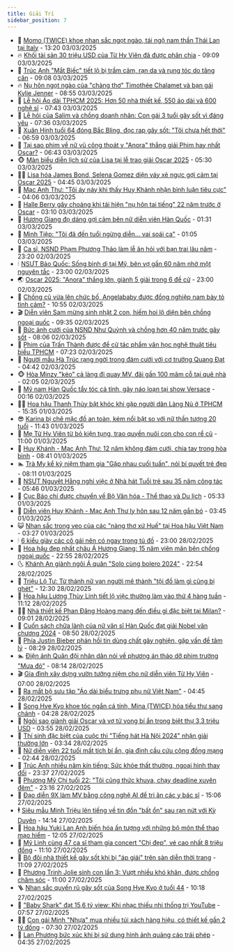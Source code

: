 ```yaml
---
title: Giải Trí
sidebar_position: 7
---
```


<!-- dantri-giai-tri:START -->
- 🤩 [Momo &lpar;TWICE&rpar; khoe nhan sắc ngọt ngào, tái ngộ nam thần Thái Lan tại Italy](https://dantri.com.vn/giai-tri/momo-twice-khoe-nhan-sac-ngot-ngao-tai-ngo-nam-than-thai-lan-tai-italy-20250303182257166.htm) - 13:20 03/03/2025
- 🔥 [Khối tài sản 30 triệu USD của Từ Hy Viên đã được phân chia](https://dantri.com.vn/giai-tri/khoi-tai-san-30-trieu-usd-cua-tu-hy-vien-da-duoc-phan-chia-20250303155547016.htm) - 09:09 03/03/2025
- 🚀 [Trúc Anh &quot;Mắt Biếc&quot; tiết lộ bị trầm cảm, rạn da và rụng tóc do tăng cân](https://dantri.com.vn/giai-tri/truc-anh-mat-biec-tiet-lo-bi-tram-cam-ran-da-va-rung-toc-do-tang-can-20250303155013122.htm) - 09:08 03/03/2025
- 🔥 [Nụ hôn ngọt ngào của &quot;chàng thơ&quot; Timothée Chalamet và bạn gái Kylie Jenner](https://dantri.com.vn/giai-tri/nu-hon-ngot-ngao-cua-chang-tho-timothee-chalamet-va-ban-gai-kylie-jenner-20250303151601020.htm) - 08:55 03/03/2025
- 🌈 [Lễ hội Áo dài TPHCM 2025: Hơn 50 nhà thiết kế, 550 áo dài và 600 nghệ sĩ](https://dantri.com.vn/giai-tri/le-hoi-ao-dai-tphcm-2025-hon-50-nha-thiet-ke-550-ao-dai-va-600-nghe-si-20250303113302509.htm) - 07:43 03/03/2025
- 📝 [Lễ hỏi của Salim và chồng doanh nhân: Con gái 3 tuổi gây sốt vì đáng yêu](https://dantri.com.vn/giai-tri/le-hoi-cua-salim-va-chong-doanh-nhan-con-gai-3-tuoi-gay-sot-vi-dang-yeu-20250303130827149.htm) - 07:36 03/03/2025
- 💪 [Xuân Hinh tuổi 64 đóng Bắc Bling, đọc rap gây sốt: &quot;Tôi chưa hết thời&quot;](https://dantri.com.vn/giai-tri/xuan-hinh-tuoi-64-dong-bac-bling-doc-rap-gay-sot-toi-chua-het-thoi-20250303122948346.htm) - 06:59 03/03/2025
- 🤡 [Tại sao phim về nữ vũ công thoát y &quot;Anora&quot; thắng giải Phim hay nhất Oscar?](https://dantri.com.vn/giai-tri/tai-sao-phim-ve-nu-vu-cong-thoat-y-anora-thang-giai-phim-hay-nhat-oscar-20250303133319022.htm) - 06:43 03/03/2025
- 🐵 [Màn biểu diễn lịch sử của Lisa tại lễ trao giải Oscar 2025](https://dantri.com.vn/giai-tri/man-bieu-dien-lich-su-cua-lisa-tai-le-trao-giai-oscar-2025-20250303113046532.htm) - 05:30 03/03/2025
- 🧑‍🏫 [Lisa hóa James Bond, Selena Gomez diện váy xẻ ngực gợi cảm tại Oscar 2025](https://dantri.com.vn/giai-tri/lisa-hoa-james-bond-selena-gomez-dien-vay-xe-nguc-goi-cam-tai-oscar-2025-20250303105853357.htm) - 04:45 03/03/2025
- 💂 [Mạc Anh Thư: &quot;Tôi áy náy khi thấy Huy Khánh nhận bình luận tiêu cực&quot;](https://dantri.com.vn/giai-tri/mac-anh-thu-toi-ay-nay-khi-thay-huy-khanh-nhan-binh-luan-tieu-cuc-20250303105109997.htm) - 04:06 03/03/2025
- 🤠 [Halle Berry gây choáng khi tái hiện &quot;nụ hôn tai tiếng&quot; 22 năm trước ở Oscar](https://dantri.com.vn/giai-tri/halle-berry-gay-choang-khi-tai-hien-nu-hon-tai-tieng-22-nam-truoc-o-oscar-20250303095344374.htm) - 03:10 03/03/2025
- 🫶 [Hương Giang đọ dáng gợi cảm bên nữ diễn viên Hàn Quốc](https://dantri.com.vn/giai-tri/huong-giang-do-dang-goi-cam-ben-nu-dien-vien-han-quoc-20250302143847596.htm) - 01:31 03/03/2025
- 🦏 [Minh Tiệp: &quot;Tôi đã đến tuổi ngừng diễn… vai soái ca&quot;](https://dantri.com.vn/giai-tri/minh-tiep-toi-da-den-tuoi-ngung-dien-vai-soai-ca-20250228215440066.htm) - 01:05 03/03/2025
- 🧰 [Ca sĩ, NSND Phạm Phương Thảo làm lễ ăn hỏi với bạn trai lâu năm](https://dantri.com.vn/giai-tri/ca-si-nsnd-pham-phuong-thao-lam-le-an-hoi-voi-ban-trai-lau-nam-20250302222134287.htm) - 23:20 02/03/2025
- 🕯 [NSƯT Bảo Quốc: Sống bình dị tại Mỹ, bên vợ gần 60 năm nhờ một nguyên tắc](https://dantri.com.vn/giai-tri/nsut-bao-quoc-song-binh-di-tai-my-ben-vo-gan-60-nam-nho-mot-nguyen-tac-20250302014850006.htm) - 23:00 02/03/2025
- 🌏 [Oscar 2025: &quot;Anora&quot; thắng lớn, giành 5 giải trong 6 đề cử](https://dantri.com.vn/giai-tri/oscar-2025-anora-thang-lon-gianh-5-giai-trong-6-de-cu-20250302225231451.htm) - 23:00 02/03/2025
- 🌈 [Chồng cũ vừa lên chức bố, Angelababy được đồng nghiệp nam bày tỏ tình cảm?](https://dantri.com.vn/giai-tri/chong-cu-vua-len-chuc-bo-angelababy-duoc-dong-nghiep-nam-bay-to-tinh-cam-20250302112628552.htm) - 10:55 02/03/2025
- 🎬 [Diễn viên Sam mừng sinh nhật 2 con, hiếm hoi lộ diện bên chồng ngoại quốc](https://dantri.com.vn/giai-tri/dien-vien-sam-mung-sinh-nhat-2-con-hiem-hoi-lo-dien-ben-chong-ngoai-quoc-20250302153627630.htm) - 09:35 02/03/2025
- 👀 [Bức ảnh cưới của NSND Như Quỳnh và chồng hơn 40 năm trước gây sốt](https://dantri.com.vn/giai-tri/buc-anh-cuoi-cua-nsnd-nhu-quynh-va-chong-hon-40-nam-truoc-gay-sot-20250302135555250.htm) - 08:06 02/03/2025
- 🧰 [Phim của Trấn Thành được đề cử tác phẩm văn học nghệ thuật tiêu biểu TPHCM](https://dantri.com.vn/giai-tri/phim-cua-tran-thanh-duoc-de-cu-tac-pham-van-hoc-nghe-thuat-tieu-bieu-tphcm-20250302104148889.htm) - 07:23 02/03/2025
- 🧰 [Người mẫu Hà Trúc rạng ngời trong đám cưới với cơ trưởng Quang Đạt](https://dantri.com.vn/giai-tri/nguoi-mau-ha-truc-rang-ngoi-trong-dam-cuoi-voi-co-truong-quang-dat-20250302083935932.htm) - 04:42 02/03/2025
- 🐵 [Hòa Minzy &quot;kéo&quot; cả làng đi quay MV, đãi gần 100 mâm cỗ tại quê nhà](https://dantri.com.vn/giai-tri/hoa-minzy-keo-ca-lang-di-quay-mv-dai-gan-100-mam-co-tai-que-nha-20250302081241564.htm) - 02:05 02/03/2025
- 🐘 [Mỹ nam Hàn Quốc tẩy tóc cá tính, gây náo loạn tại show Versace](https://dantri.com.vn/giai-tri/my-nam-han-quoc-tay-toc-ca-tinh-gay-nao-loan-tai-show-versace-20250301133558913.htm) - 00:16 02/03/2025
- 🧑‍💻 [Hoa hậu Thanh Thủy bật khóc khi gặp người dân Làng Nủ ở TPHCM](https://dantri.com.vn/giai-tri/hoa-hau-thanh-thuy-bat-khoc-khi-gap-nguoi-dan-lang-nu-o-tphcm-20250301173424871.htm) - 15:35 01/03/2025
- 😎 [Karina bị chê mặc đồ an toàn, kém nổi bật so với nữ thần tượng 20 tuổi](https://dantri.com.vn/giai-tri/karina-bi-che-mac-do-an-toan-kem-noi-bat-so-voi-nu-than-tuong-20-tuoi-20250301023756156.htm) - 11:43 01/03/2025
- 🧰 [Mẹ Từ Hy Viên từ bỏ kiện tụng, trao quyền nuôi con cho con rể cũ](https://dantri.com.vn/giai-tri/me-tu-hy-vien-tu-bo-kien-tung-trao-quyen-nuoi-con-cho-con-re-cu-20250301100659833.htm) - 11:00 01/03/2025
- 🧰 [Huy Khánh - Mạc Anh Thư: 12 năm không đám cưới, chia tay trong hòa bình](https://dantri.com.vn/giai-tri/huy-khanh-mac-anh-thu-12-nam-khong-dam-cuoi-chia-tay-trong-hoa-binh-20250301145532024.htm) - 08:41 01/03/2025
- 🏊 [Trà My kể kỷ niệm tham gia &quot;Gặp nhau cuối tuần&quot;, nói bí quyết trẻ đẹp](https://dantri.com.vn/giai-tri/tra-my-ke-ky-niem-tham-gia-gap-nhau-cuoi-tuan-noi-bi-quyet-tre-dep-20250301145549971.htm) - 08:11 01/03/2025
- 🌋 [NSƯT Nguyệt Hằng nghỉ việc ở Nhà hát Tuổi trẻ sau 35 năm công tác](https://dantri.com.vn/giai-tri/nsut-nguyet-hang-nghi-viec-o-nha-hat-tuoi-tre-sau-35-nam-cong-tac-20250301112839033.htm) - 05:46 01/03/2025
- 🔭 [Cục Báo chí được chuyển về Bộ Văn hóa - Thể thao và Du lịch](https://dantri.com.vn/giai-tri/cuc-bao-chi-duoc-chuyen-ve-bo-van-hoa-the-thao-va-du-lich-20250301113842195.htm) - 05:33 01/03/2025
- 📝 [Diễn viên Huy Khánh - Mạc Anh Thư ly hôn sau 12 năm gắn bó](https://dantri.com.vn/giai-tri/dien-vien-huy-khanh-mac-anh-thu-ly-hon-sau-12-nam-gan-bo-20250301104011261.htm) - 03:45 01/03/2025
- 😺 [Nhan sắc trong veo của các &quot;nàng thơ xứ Huế&quot; tại Hoa hậu Việt Nam](https://dantri.com.vn/giai-tri/nhan-sac-trong-veo-cua-cac-nang-tho-xu-hue-tai-hoa-hau-viet-nam-20250301100306779.htm) - 03:27 01/03/2025
- 🕯 [6 kiểu giày các cô gái nên có ngay trong tủ đồ](https://dantri.com.vn/giai-tri/6-kieu-giay-cac-co-gai-nen-co-ngay-trong-tu-do-20250220104432436.htm) - 23:00 28/02/2025
- 🦄 [Hoa hậu đẹp nhất châu Á Hương Giang: 15 năm viên mãn bên chồng ngoại quốc](https://dantri.com.vn/giai-tri/hoa-hau-dep-nhat-chau-a-huong-giang-15-nam-vien-man-ben-chong-ngoai-quoc-20250228112246947.htm) - 22:55 28/02/2025
- 🌜 [Khánh An giành ngôi Á quân &quot;Solo cùng bolero 2024&quot;](https://dantri.com.vn/giai-tri/khanh-an-gianh-ngoi-a-quan-solo-cung-bolero-2024-20250301071722733.htm) - 22:54 28/02/2025
- 👹 [Triệu Lộ Tư: Từ thánh nữ vạn người mê thành &quot;tội đồ làm gì cũng bị ghét&quot;](https://dantri.com.vn/giai-tri/trieu-lo-tu-tu-thanh-nu-van-nguoi-me-thanh-toi-do-lam-gi-cung-bi-ghet-20250227091919574.htm) - 12:30 28/02/2025
- 🚀 [Hoa hậu Lương Thùy Linh tiết lộ việc thường làm vào thứ 4 hàng tuần](https://dantri.com.vn/giai-tri/hoa-hau-luong-thuy-linh-tiet-lo-viec-thuong-lam-vao-thu-4-hang-tuan-20250228175542937.htm) - 11:12 28/02/2025
- 🧑‍💻 [Nhà thiết kế Phan Đăng Hoàng mang đến điều gì đặc biệt tại Milan?](https://dantri.com.vn/giai-tri/nha-thiet-ke-phan-dang-hoang-mang-den-dieu-gi-dac-biet-tai-milan-20250228140509791.htm) - 09:01 28/02/2025
- 🦩 [Cuốn sách chữa lành của nữ văn sĩ Hàn Quốc đạt giải Nobel văn chương 2024](https://dantri.com.vn/giai-tri/cuon-sach-chua-lanh-cua-nu-van-si-han-quoc-dat-giai-nobel-van-chuong-2024-20250228151441577.htm) - 08:50 28/02/2025
- 💫 [Phía Justin Bieber phản hồi tin dùng chất gây nghiện, gặp vấn đề tâm lý](https://dantri.com.vn/giai-tri/phia-justin-bieber-phan-hoi-tin-dung-chat-gay-nghien-gap-van-de-tam-ly-20250228114722306.htm) - 08:29 28/02/2025
- 🏊 [Điện ảnh Quân đội nhân dân nói về phương án tháo dỡ phim trường &quot;Mưa đỏ&quot;](https://dantri.com.vn/giai-tri/dien-anh-quan-doi-nhan-dan-noi-ve-phuong-an-thao-do-phim-truong-mua-do-20250228145134462.htm) - 08:14 28/02/2025
- 🎬 [Gia đình xây dựng vườn tưởng niệm cho nữ diễn viên Từ Hy Viên](https://dantri.com.vn/giai-tri/gia-dinh-xay-dung-vuon-tuong-niem-cho-nu-dien-vien-tu-hy-vien-20250228093000378.htm) - 07:00 28/02/2025
- 💃 [Ra mắt bộ sưu tập &quot;Áo dài biểu trưng phụ nữ Việt Nam&quot;](https://dantri.com.vn/giai-tri/ra-mat-bo-suu-tap-ao-dai-bieu-trung-phu-nu-viet-nam-20250226164220742.htm) - 04:45 28/02/2025
- 🌊 [Song Hye Kyo khoe tóc ngắn cá tính, Mina &lpar;TWICE&rpar; hóa tiểu thư sang chảnh](https://dantri.com.vn/giai-tri/song-hye-kyo-khoe-toc-ngan-ca-tinh-mina-twice-hoa-tieu-thu-sang-chanh-20250228042948805.htm) - 04:28 28/02/2025
- 🧰 [Ngôi sao giành giải Oscar và vợ tử vong bí ẩn trong biệt thự 3,3 triệu USD](https://dantri.com.vn/giai-tri/ngoi-sao-gianh-giai-oscar-va-vo-tu-vong-bi-an-trong-biet-thu-33-trieu-usd-20250228103017643.htm) - 03:55 28/02/2025
- 🦣 [Thí sinh đặc biệt của cuộc thi &quot;Tiếng hát Hà Nội 2024&quot; nhận giải thưởng lớn](https://dantri.com.vn/giai-tri/thi-sinh-dac-biet-cua-cuoc-thi-tieng-hat-ha-noi-2024-nhan-giai-thuong-lon-20250228102051829.htm) - 03:34 28/02/2025
- 🥷 [Nữ diễn viên 22 tuổi mất tích bí ẩn, gia đình cầu cứu cộng đồng mạng](https://dantri.com.vn/giai-tri/nu-dien-vien-22-tuoi-mat-tich-bi-an-gia-dinh-cau-cuu-cong-dong-mang-20250228090145617.htm) - 02:44 28/02/2025
- 🦏 [Trúc Anh nhiều năm kín tiếng: Sức khỏe thất thường, ngoại hình thay đổi](https://dantri.com.vn/giai-tri/truc-anh-nhieu-nam-kin-tieng-suc-khoe-that-thuong-ngoai-hinh-thay-doi-20250226191934381.htm) - 23:37 27/02/2025
- 🫶 [Phương Mỹ Chi tuổi 22: &quot;Tôi cũng thức khuya, chạy deadline xuyên đêm&quot;](https://dantri.com.vn/giai-tri/phuong-my-chi-tuoi-22-toi-cung-thuc-khuya-chay-deadline-xuyen-dem-20250227214351912.htm) - 23:16 27/02/2025
- 💼 [Đạo diễn 9X làm MV bằng công nghệ AI để tri ân các y bác sĩ](https://dantri.com.vn/giai-tri/dao-dien-9x-lam-mv-bang-cong-nghe-ai-de-tri-an-cac-y-bac-si-20250227185619158.htm) - 15:06 27/02/2025
- 🕴 [Siêu mẫu Minh Triệu lên tiếng về tin đồn &quot;bất ổn&quot; sau rạn nứt với Kỳ Duyên](https://dantri.com.vn/giai-tri/sieu-mau-minh-trieu-len-tieng-ve-tin-don-bat-on-sau-ran-nut-voi-ky-duyen-20250227180632204.htm) - 14:14 27/02/2025
- 🐲 [Hoa hậu Yuki Lan Anh biến hóa ấn tượng với những bộ môn thể thao mạo hiểm](https://dantri.com.vn/giai-tri/hoa-hau-yuki-lan-anh-bien-hoa-an-tuong-voi-nhung-bo-mon-the-thao-mao-hiem-20250227163534674.htm) - 12:05 27/02/2025
- 🐘 [Mỹ Linh cùng 47 ca sĩ tham gia concert &quot;Chị đẹp&quot;, vé cao nhất 8 triệu đồng](https://dantri.com.vn/giai-tri/my-linh-cung-47-ca-si-tham-gia-concert-chi-dep-ve-cao-nhat-8-trieu-dong-20250227160743451.htm) - 11:10 27/02/2025
- 🤭 [Bộ đôi nhà thiết kế gây sốt khi bị &quot;áp giải&quot; trên sàn diễn thời trang](https://dantri.com.vn/giai-tri/bo-doi-nha-thiet-ke-gay-sot-khi-bi-ap-giai-tren-san-dien-thoi-trang-20250227153234692.htm) - 11:09 27/02/2025
- 💯 [Phương Trinh Jolie sinh con lần 3: Vượt nhiều khó khăn, được chồng chăm sóc](https://dantri.com.vn/giai-tri/phuong-trinh-jolie-sinh-con-lan-3-vuot-nhieu-kho-khan-duoc-chong-cham-soc-20250226112957434.htm) - 11:00 27/02/2025
- 🪜 [Nhan sắc quyến rũ gây sốt của Song Hye Kyo ở tuổi 44](https://dantri.com.vn/giai-tri/nhan-sac-quyen-ru-gay-sot-cua-song-hye-kyo-o-tuoi-44-20250227120150247.htm) - 10:18 27/02/2025
- 👹 [&quot;Baby Shark&quot; đạt 15,6 tỷ view: Khi nhạc thiếu nhi thống trị YouTube](https://dantri.com.vn/giai-tri/baby-shark-dat-156-ty-view-khi-nhac-thieu-nhi-thong-tri-youtube-20250227144140572.htm) - 07:57 27/02/2025
- 🧑‍🏫 [Con gái Minh &quot;Nhựa&quot; mua nhiều túi xách hàng hiệu, có thiết kế gần 2 tỷ đồng](https://dantri.com.vn/giai-tri/con-gai-minh-nhua-mua-nhieu-tui-xach-hang-hieu-co-thiet-ke-gan-2-ty-dong-20250221142313950.htm) - 07:30 27/02/2025
- 🐘 [Lan Phương bức xúc khi bị sử dụng hình ảnh quảng cáo trái phép](https://dantri.com.vn/giai-tri/lan-phuong-buc-xuc-khi-bi-su-dung-hinh-anh-quang-cao-trai-phep-20250227111730656.htm) - 04:35 27/02/2025<!-- dantri-giai-tri:END -->
